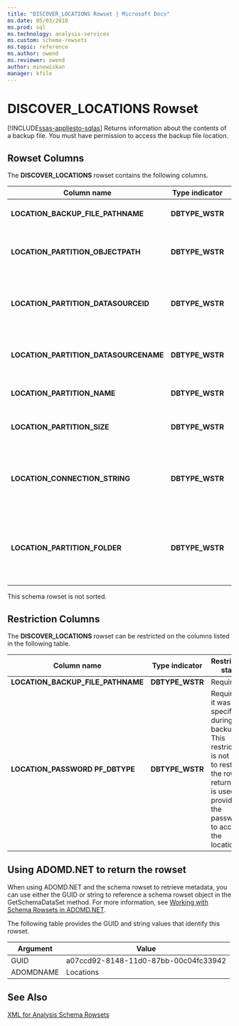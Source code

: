 ```yaml
---
title: "DISCOVER_LOCATIONS Rowset | Microsoft Docs"
ms.date: 05/03/2018
ms.prod: sql
ms.technology: analysis-services
ms.custom: schema-rowsets
ms.topic: reference
ms.author: owend
ms.reviewer: owend
author: minewiskan
manager: kfile
---
```

# DISCOVER_LOCATIONS Rowset
[!INCLUDE[ssas-appliesto-sqlas](../../../includes/ssas-appliesto-sqlas.md)]
  Returns information about the contents of a backup file. You must have permission to access the backup file location.  
  
## Rowset Columns  
 The **DISCOVER_LOCATIONS** rowset contains the following columns.  
  
|Column name|Type indicator|Restriction|Description|  
|-----------------|--------------------|-----------------|-----------------|  
|**LOCATION_BACKUP_FILE_PATHNAME**|**DBTYPE_WSTR**|Required, see below.|The location of the backup file.|  
|**LOCATION_PARTITION_OBJECTPATH**|**DBTYPE_WSTR**||The path to the partition relative to the data folder.|  
|**LOCATION_PARTITION_DATASOURCEID**|**DBTYPE_WSTR**||The data source ID used for processing the partition.|  
|**LOCATION_PARTITION_DATASOURCENAME**|**DBTYPE_WSTR**||The name of the data source used for processing.|  
|**LOCATION_PARTITION_NAME**|**DBTYPE_WSTR**||The partition name.|  
|**LOCATION_PARTITION_SIZE**|**DBTYPE_WSTR**||The approximate size of the partition.|  
|**LOCATION_CONNECTION_STRING**|**DBTYPE_WSTR**||The connection string for the data source used in processing.|  
|**LOCATION_PARTITION_FOLDER**|**DBTYPE_WSTR**||The original location of this partition when the backup file was produced.|  
  
 This schema rowset is not sorted.  
  
## Restriction Columns  
 The **DISCOVER_LOCATIONS** rowset can be restricted on the columns listed in the following table.  
  
|Column name|Type indicator|Restriction state|  
|-----------------|--------------------|-----------------------|  
|**LOCATION_BACKUP_FILE_PATHNAME**|**DBTYPE_WSTR**|Required|  
|**LOCATION_PASSWORD PF_DBTYPE**|**DBTYPE_WSTR**|Required if it was specified during backup. This restriction is not used to restrict the rows returned. It is used to provide the password to access the location.|  
  
## Using ADOMD.NET to return the rowset  
 When using ADOMD.NET and the schema rowset to retrieve metadata, you can use either the GUID or string to reference a schema rowset object in the GetSchemaDataSet method. For more information, see [Working with Schema Rowsets in ADOMD.NET](../../../analysis-services/multidimensional-models-adomd-net-client/retrieving-metadata-working-with-schema-rowsets.md).  
  
 The following table provides the GUID and string values that identify this rowset.  
  
|Argument|Value|  
|--------------|-----------|  
|GUID|a07ccd92-8148-11d0-87bb-00c04fc33942|  
|ADOMDNAME|Locations|  
  
## See Also  
 [XML for Analysis Schema Rowsets](../../../analysis-services/schema-rowsets/xml/xml-for-analysis-schema-rowsets.md)  
  
  
